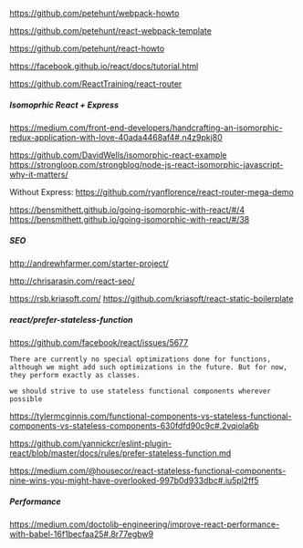 https://github.com/petehunt/webpack-howto

https://github.com/petehunt/react-webpack-template

https://github.com/petehunt/react-howto

https://facebook.github.io/react/docs/tutorial.html

https://github.com/ReactTraining/react-router

##### Isomoprhic React + Express

https://medium.com/front-end-developers/handcrafting-an-isomorphic-redux-application-with-love-40ada4468af4#.n4z9pkj80

https://github.com/DavidWells/isomorphic-react-example
https://strongloop.com/strongblog/node-js-react-isomorphic-javascript-why-it-matters/

Without Express:
https://github.com/ryanflorence/react-router-mega-demo

https://bensmithett.github.io/going-isomorphic-with-react/#/4
https://bensmithett.github.io/going-isomorphic-with-react/#/38

##### SEO

http://andrewhfarmer.com/starter-project/

http://chrisarasin.com/react-seo/

https://rsb.kriasoft.com/
https://github.com/kriasoft/react-static-boilerplate

##### react/prefer-stateless-function

https://github.com/facebook/react/issues/5677

```
There are currently no special optimizations done for functions, although we might add such optimizations in the future. But for now, they perform exactly as classes.
```

```
we should strive to use stateless functional components wherever possible
```

https://tylermcginnis.com/functional-components-vs-stateless-functional-components-vs-stateless-components-630fdfd90c9c#.2vqiola6b

https://github.com/yannickcr/eslint-plugin-react/blob/master/docs/rules/prefer-stateless-function.md

https://medium.com/@housecor/react-stateless-functional-components-nine-wins-you-might-have-overlooked-997b0d933dbc#.iu5pl2ff5

##### Performance

https://medium.com/doctolib-engineering/improve-react-performance-with-babel-16f1becfaa25#.8r77egbw9
